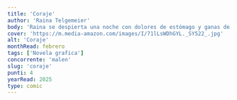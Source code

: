 ```yaml
---
title: 'Coraje'
author: 'Raina Telgemeier'
body: 'Raina se despierta una noche con dolores de estómago y ganas de vomitar. Lo que en un principio cree que es un virus contagioso se convierte en la expresión física de su ansiedad.'
cover: 'https://m.media-amazon.com/images/I/71lLsWDhGYL._SY522_.jpg'
alt: 'Coraje'
monthRead: febrero
tags: ['Novela grafica']
concorrente: 'malen'
slug: 'coraje'
punti: 4
yearRead: 2025
type: comic
---
```

